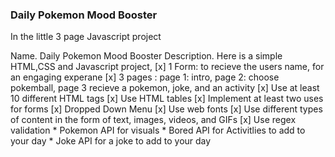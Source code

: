 ### Daily Pokemon Mood Booster
<p>In the little 3 page Javascript project </p>
Name. Daily Pokemon Mood Booster
Description. Here is a simple HTML,CSS and Javascript project, 
[x] 1 Form: to recieve the users name, for an engaging experane
[x] 3 pages : page 1: intro, page 2: choose pokemball, page 3 recieve a pokemon, joke, and an activity
[x] Use at least 10 different HTML tags
[x] Use HTML tables
[x] Implement at least two uses for forms
[x] Dropped Down Menu 
[x] Use web fonts
[x] Use different types of content in the form of text, images, videos, and GIFs
[x] Use regex validation
* <a link="https://pokeapi.co/"> Pokemon API</a> for visuals
* <a link="https://www.boredapi.com/"> Bored API</a> for Activitlies to add to your day
* <a link="https://official-joke-api.appspot.com/random_joke"> Joke API</a> for a joke to add to your day
